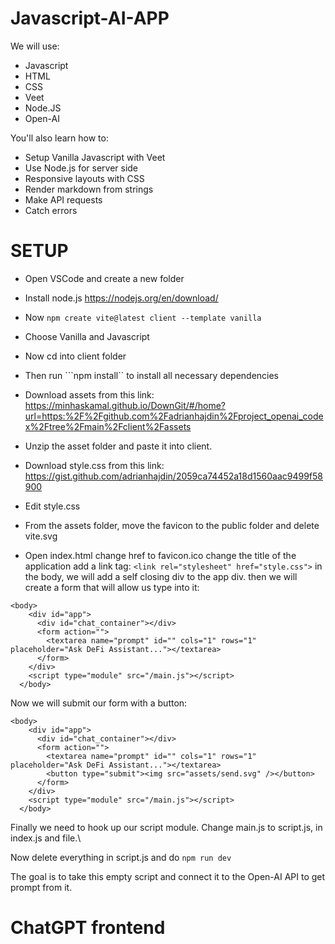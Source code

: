 # Javascript-AI-APP

We will use:

- Javascript
- HTML
- CSS
- Veet
- Node.JS
- Open-AI


You'll also learn how to: 
- Setup Vanilla Javascript with Veet
- Use Node.js for server side
- Responsive layouts with CSS
- Render markdown from strings
- Make API requests
- Catch errors



# SETUP

- Open VSCode and create a new folder
- Install node.js https://nodejs.org/en/download/
- Now ```npm create vite@latest client --template vanilla```
- Choose Vanilla and Javascript
- Now cd into client folder
- Then run ```npm install`` to install all necessary dependencies
- Download assets from this link: https://minhaskamal.github.io/DownGit/#/home?url=https:%2F%2Fgithub.com%2Fadrianhajdin%2Fproject_openai_codex%2Ftree%2Fmain%2Fclient%2Fassets

- Unzip the asset folder and paste it into client.
- Download style.css from this link: https://gist.github.com/adrianhajdin/2059ca74452a18d1560aac9499f58900
- Edit style.css
- From the assets folder, move the favicon to the public folder and delete vite.svg

- Open index.html 
change href to favicon.ico
change the title of the application
add a link tag: ```<link rel="stylesheet" href="style.css">```
in the body, we will add a self closing div to the app div.
then we will create a form that will allow us type into it:
```
<body>
    <div id="app">
      <div id="chat_container"></div>
      <form action="">
        <textarea name="prompt" id="" cols="1" rows="1" placeholder="Ask DeFi Assistant..."></textarea>
      </form>
    </div>
    <script type="module" src="/main.js"></script>
  </body>
```

Now we will submit our form with a button:
```
<body>
    <div id="app">
      <div id="chat_container"></div>
      <form action="">
        <textarea name="prompt" id="" cols="1" rows="1" placeholder="Ask DeFi Assistant..."></textarea>
        <button type="submit"><img src="assets/send.svg" /></button>
      </form>
    </div>
    <script type="module" src="/main.js"></script>
  </body>
```

Finally we need to hook up our script module. Change main.js to script.js, in index.js and file.\

Now delete everything in script.js and do ```npm run dev```



The goal is to take this empty script and connect it to the Open-AI API to get prompt from it.




# ChatGPT frontend



